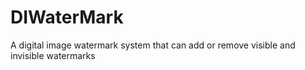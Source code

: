 # DIWaterMark
A digital image watermark system that can add or remove visible and invisible watermarks
